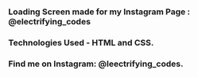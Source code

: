 ### Loading Screen made for my Instagram Page : @electrifying_codes

### Technologies Used - HTML and CSS.

### Find me on Instagram: @leectrifying_codes.

[instagram]: https://www.instagram.com/electrifying_codes